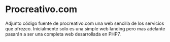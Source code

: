 # Procreativo.com
Adjunto código fuente de procreativo.com una web sencilla de los servicios que ofrezco. Inicialmente solo es una simple web landing pero mas adelante pasarán a ser una completa web desarrollada en PHP7.

